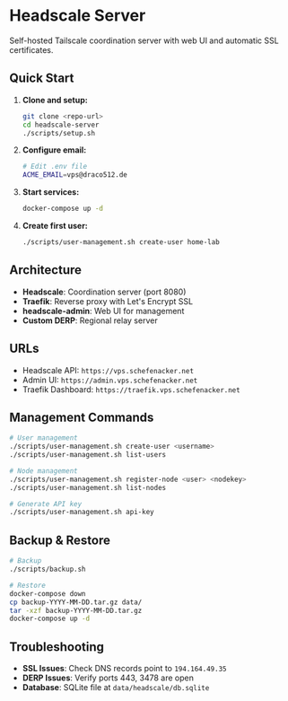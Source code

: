 # Headscale Server

Self-hosted Tailscale coordination server with web UI and automatic SSL certificates.

## Quick Start

1. **Clone and setup:**
   ```bash
   git clone <repo-url>
   cd headscale-server
   ./scripts/setup.sh
   ```

2. **Configure email:**
   ```bash
   # Edit .env file
   ACME_EMAIL=vps@draco512.de
   ```

3. **Start services:**
   ```bash
   docker-compose up -d
   ```

4. **Create first user:**
   ```bash
   ./scripts/user-management.sh create-user home-lab
   ```

## Architecture

- **Headscale**: Coordination server (port 8080)
- **Traefik**: Reverse proxy with Let's Encrypt SSL
- **headscale-admin**: Web UI for management
- **Custom DERP**: Regional relay server

## URLs

- Headscale API: `https://vps.schefenacker.net`
- Admin UI: `https://admin.vps.schefenacker.net`
- Traefik Dashboard: `https://traefik.vps.schefenacker.net`

## Management Commands

```bash
# User management
./scripts/user-management.sh create-user <username>
./scripts/user-management.sh list-users

# Node management  
./scripts/user-management.sh register-node <user> <nodekey>
./scripts/user-management.sh list-nodes

# Generate API key
./scripts/user-management.sh api-key
```

## Backup & Restore

```bash
# Backup
./scripts/backup.sh

# Restore
docker-compose down
cp backup-YYYY-MM-DD.tar.gz data/
tar -xzf backup-YYYY-MM-DD.tar.gz
docker-compose up -d
```

## Troubleshooting

- **SSL Issues**: Check DNS records point to `194.164.49.35`
- **DERP Issues**: Verify ports 443, 3478 are open
- **Database**: SQLite file at `data/headscale/db.sqlite`